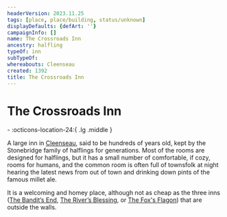 ```yaml
---
headerVersion: 2023.11.25
tags: [place, place/building, status/unknown]
displayDefaults: {defArt: ''}
campaignInfo: []
name: The Crossroads Inn
ancestry: halfling
typeOf: inn
subTypeOf:
whereabouts: Cleenseau
created: 1392
title: The Crossroads Inn
---
```

# The Crossroads Inn
<div class="grid cards ext-narrow-margin ext-one-column" markdown>
-  
    :octicons-location-24:{ .lg .middle }   
</div>


A large inn in [Cleenseau](<./cleenseau.md>), said to be hundreds of years old, kept by the Stonebridge family of halflings for generations. Most of the rooms are designed for halflings, but it has a small number of comfortable, if cozy, rooms for humans, and the common room is often full of townsfolk at night hearing the latest news from out of town and drinking down pints of the famous millet ale.

It is a welcoming and homey place, although not as cheap as the three inns ([The Bandit’s End](<./the-bandits-end.md>), [The River’s Blessing](<./the-rivers-blessing.md>), or [The Fox's Flagon](<./the-fox-s-flagon.md>)) that are outside the walls.


  


